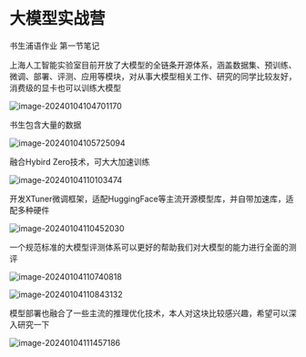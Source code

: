 # 大模型实战营
书生浦语作业
第一节笔记

上海人工智能实验室目前开放了大模型的全链条开源体系，涵盖数据集、预训练、微调、部署、评测、应用等模块，对从事大模型相关工作、研究的同学比较友好，消费级的显卡也可以训练大模型

![image-20240104104701170](C:\Users\Administrator\AppData\Roaming\Typora\typora-user-images\image-20240104104701170.png)

书生包含大量的数据

![image-20240104105725094](C:\Users\Administrator\AppData\Roaming\Typora\typora-user-images\image-20240104105725094.png)

融合Hybird Zero技术，可大大加速训练

![image-20240104110103474](C:\Users\Administrator\AppData\Roaming\Typora\typora-user-images\image-20240104110103474.png)

开发XTuner微调框架，适配HuggingFace等主流开源模型库，并自带加速库，适配多种硬件

![image-20240104110452030](C:\Users\Administrator\AppData\Roaming\Typora\typora-user-images\image-20240104110452030.png)

一个规范标准的大模型评测体系可以更好的帮助我们对大模型的能力进行全面的测评

![image-20240104110740818](C:\Users\Administrator\AppData\Roaming\Typora\typora-user-images\image-20240104110740818.png)

![image-20240104110843132](C:\Users\Administrator\AppData\Roaming\Typora\typora-user-images\image-20240104110843132.png)

模型部署也融合了一些主流的推理优化技术，本人对这块比较感兴趣，希望可以深入研究一下

![image-20240104111457186](C:\Users\Administrator\AppData\Roaming\Typora\typora-user-images\image-20240104111457186.png)

